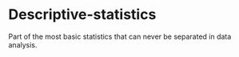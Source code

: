 # Descriptive-statistics
Part of the most basic statistics that can never be separated in data analysis.
